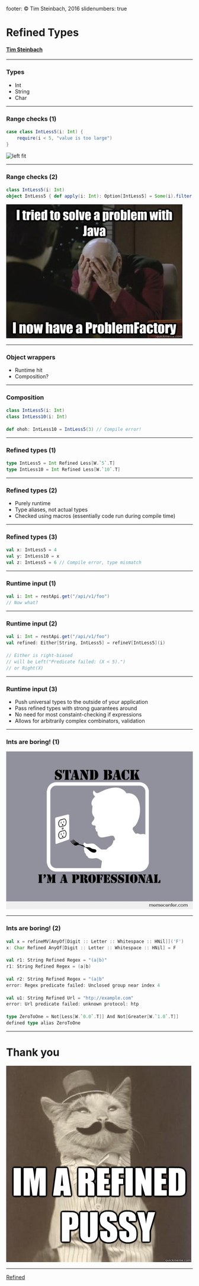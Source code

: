 footer: © Tim Steinbach, 2016
slidenumbers: true

# Refined Types

#### [Tim Steinbach](http://nequissimus.com)

---

### Types

- Int
- String
- Char

---

### Range checks (1)

```scala
case class IntLess5(i: Int) {
    require(i < 5, "value is too large")
}
```

![left fit](./exception.jpg)

---

### Range checks (2)

```scala
class IntLess5(i: Int)
object IntLess5 { def apply(i: Int): Option[IntLess5] = Some(i).filter(_ < 5).map(new IntLess5(_)) }
```

![left fit](./factory.jpg)

---

### Object wrappers

- Runtime hit
- Composition?

---

### Composition

```scala
class IntLess5(i: Int)
class IntLess10(i: Int)

def ohoh: IntLess10 = IntLess5(3) // Compile error!
```

---

### Refined types (1)

```scala
type IntLess5 = Int Refined Less[W.`5`.T]
type IntLess10 = Int Refined Less[W.`10`.T]
```

---

### Refined types (2)

- Purely runtime
- Type aliases, not actual types
- Checked using macros (essentially code run during compile time)

---

### Refined types (3)

```scala
val x: IntLess5 = 4
val y: IntLess10 = x
val z: IntLess5 = 6 // Compile error, type mismatch
```

---

### Runtime input (1)

```scala
val i: Int = restApi.get("/api/v1/foo")
// Now what?
```

---

### Runtime input (2)

```scala
val i: Int = restApi.get("/api/v1/foo")
val refined: Either[String, IntLess5] = refineV[IntLess5](i)

// Either is right-biased
// will be Left("Predicate failed: (X < 5).")
// or Right(X)
```

---

### Runtime input (3)

- Push universal types to the outside of your application
- Pass refined types with strong guarantees around
- No need for most constaint-checking if expressions
- Allows for arbitrarily complex combinators, validation

---

### Ints are boring! (1)

![left fit](./professional.jpg)

---

### Ints are boring! (2)

```scala
val x = refineMV[AnyOf[Digit :: Letter :: Whitespace :: HNil]]('F')
x: Char Refined AnyOf[Digit :: Letter :: Whitespace :: HNil] = F

val r1: String Refined Regex = "(a|b)"
r1: String Refined Regex = (a|b)

val r2: String Refined Regex = "(a|b"
error: Regex predicate failed: Unclosed group near index 4

val u1: String Refined Url = "htp://example.com"
error: Url predicate failed: unknown protocol: htp

type ZeroToOne = Not[Less[W.`0.0`.T]] And Not[Greater[W.`1.0`.T]]
defined type alias ZeroToOne
```

---

# Thank you

![left fit](./refined.jpg)

---

[Refined](https://github.com/fthomas/refined)
